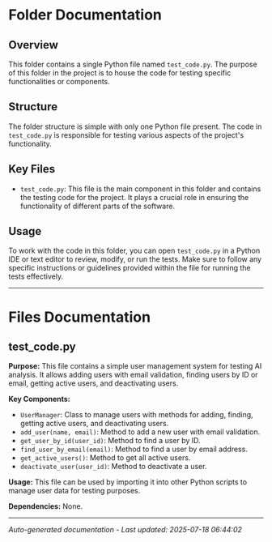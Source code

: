 # Folder Documentation

## Overview
This folder contains a single Python file named `test_code.py`. The purpose of this folder in the project is to house the code for testing specific functionalities or components.

## Structure
The folder structure is simple with only one Python file present. The code in `test_code.py` is responsible for testing various aspects of the project's functionality.

## Key Files
- `test_code.py`: This file is the main component in this folder and contains the testing code for the project. It plays a crucial role in ensuring the functionality of different parts of the software.

## Usage
To work with the code in this folder, you can open `test_code.py` in a Python IDE or text editor to review, modify, or run the tests. Make sure to follow any specific instructions or guidelines provided within the file for running the tests effectively.

---

# Files Documentation

## test_code.py

**Purpose:** This file contains a simple user management system for testing AI analysis. It allows adding users with email validation, finding users by ID or email, getting active users, and deactivating users.

**Key Components:**
- `UserManager`: Class to manage users with methods for adding, finding, getting active users, and deactivating users.
- `add_user(name, email)`: Method to add a new user with email validation.
- `get_user_by_id(user_id)`: Method to find a user by ID.
- `find_user_by_email(email)`: Method to find a user by email address.
- `get_active_users()`: Method to get all active users.
- `deactivate_user(user_id)`: Method to deactivate a user.

**Usage:** This file can be used by importing it into other Python scripts to manage user data for testing purposes.

**Dependencies:** None.

---
*Auto-generated documentation - Last updated: 2025-07-18 06:44:02*
